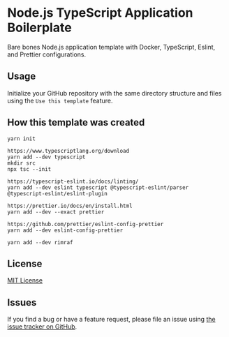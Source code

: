 # Node.js TypeScript Application Boilerplate

Bare bones Node.js application template with Docker, TypeScript, Eslint, and Prettier configurations.

## Usage

Initialize your GitHub repository with the same directory structure and files using the ```Use this template``` feature.

## How this template was created

```
yarn init

https://www.typescriptlang.org/download
yarn add --dev typescript
mkdir src
npx tsc --init

https://typescript-eslint.io/docs/linting/
yarn add --dev eslint typescript @typescript-eslint/parser @typescript-eslint/eslint-plugin

https://prettier.io/docs/en/install.html
yarn add --dev --exact prettier

https://github.com/prettier/eslint-config-prettier
yarn add --dev eslint-config-prettier

yarn add --dev rimraf
```

## License

[MIT License](https://github.com/scottaxcell/winddcutil/blob/main/LICENSE)

## Issues

If you find a bug or have a feature request, please file an issue using [the issue tracker on GitHub](https://github.com/scottaxcell/node-ts-boilerplate/issues).
